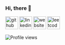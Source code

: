 ### Hi, there 👋

<!-- [![Anurag's GitHub stats](https://github-readme-stats.vercel.app/api?username=bhargav-jaldu)](https://github.com/anuraghazra/github-readme-stats) -->

[<img src='https://cdn.jsdelivr.net/npm/simple-icons@3.0.1/icons/github.svg' alt='github' height='40'>](https://github.com/bhargav-jaldu)  [<img src='https://cdn.jsdelivr.net/npm/simple-icons@3.0.1/icons/linkedin.svg' alt='linkedin' height='40'>](https://www.linkedin.com/in/bhargav-jaldu-697488196/)  [<img src='https://cdn.jsdelivr.net/npm/simple-icons@3.0.1/icons/icloud.svg' alt='website' height='40'>](https://portfolio-bhargav.netlify.app/)  [<img src='https://cdn.jsdelivr.net/npm/simple-icons@3.0.1/icons/leetcode.svg' alt='leetcode' height='40'>](https://leetcode.com/Bhargav-Jaldu/)  

![Profile views](https://gpvc.arturio.dev/bhargav-jaldu)  
